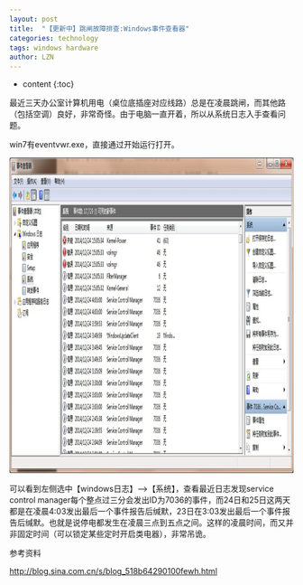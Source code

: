 ```yaml
---
layout: post
title:  "【更新中】跳闸故障排查:Windows事件查看器" 
categories: technology
tags: windows hardware
author: LZN
---
```


* content
{:toc}

最近三天办公室计算机用电（桌位底插座对应线路）总是在凌晨跳闸，而其他路（包括空调）良好，非常奇怪。由于电脑一直开着，所以从系统日志入手查看问题。

win7有eventvwr.exe，直接通过开始运行打开。


<a href="https://raw.githubusercontent.com/Novarizark/Novarizark.github.io/master/uploads/2014/12/QQ%E5%9B%BE%E7%89%8720141225101006.jpg"><img class="alignnone size-full wp-image-371" src="https://raw.githubusercontent.com/Novarizark/Novarizark.github.io/master/uploads/2014/12/QQ%E5%9B%BE%E7%89%8720141225101006.jpg" alt="QQ图片20141225101006" width="1160" height="558" /></a>

可以看到左侧选中【windows日志】--&gt;【系统】，查看最近日志发现service control manager每个整点过三分会发出ID为7036的事件，而24日和25日这两天都是在凌晨4:03发出最后一个事件报告后缄默，23日在3:03发出最后一个事件报告后缄默。也就是说停电都发生在凌晨三点到五点之间。这样的凌晨时间，而又并非固定时间（可以锁定某些定时开启类电器），非常吊诡。

参考资料

http://blog.sina.com.cn/s/blog_518b64290100fewh.html
